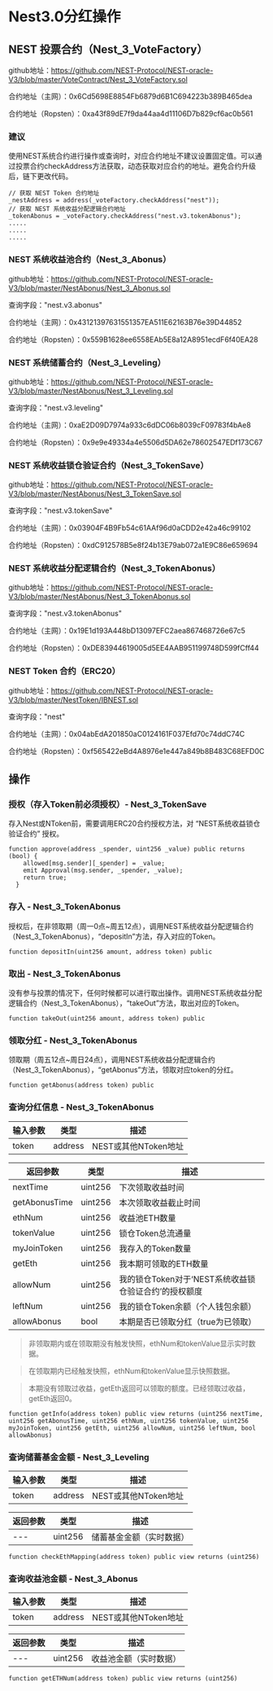 # Nest3.0分红操作

## NEST 投票合约（Nest_3_VoteFactory）
github地址：https://github.com/NEST-Protocol/NEST-oracle-V3/blob/master/VoteContract/Nest_3_VoteFactory.sol

合约地址（主网）：0x6Cd5698E8854Fb6879d6B1C694223b389B465dea

合约地址（Ropsten）：0xa43f89dE7f9da44aa4d11106D7b829cf6ac0b561

### 建议
使用NEST系统合约进行操作或查询时，对应合约地址不建议设置固定值。可以通过投票合约checkAddress方法获取，动态获取对应合约的地址。避免合约升级后，链下更改代码。

```
// 获取 NEST Token 合约地址
_nestAddress = address(_voteFactory.checkAddress("nest"));
// 获取 NEST 系统收益分配逻辑合约地址
_tokenAbonus = _voteFactory.checkAddress("nest.v3.tokenAbonus");
.....
.....
.....
```


### NEST 系统收益池合约（Nest_3_Abonus）
github地址：https://github.com/NEST-Protocol/NEST-oracle-V3/blob/master/NestAbonus/Nest_3_Abonus.sol

查询字段："nest.v3.abonus"

合约地址（主网）：0x43121397631551357EA511E62163B76e39D44852

合约地址（Ropsten）：0x559B1628ee6558EAb5E8a12A8951ecdF6f40EA28

### NEST 系统储蓄合约（Nest_3_Leveling）
github地址：https://github.com/NEST-Protocol/NEST-oracle-V3/blob/master/NestAbonus/Nest_3_Leveling.sol

查询字段："nest.v3.leveling"

合约地址（主网）：0xaE2D09D7974a933c6dDC06b8039cF09783f4bAe8

合约地址（Ropsten）：0x9e9e49334a4e5506d5DA62e78602547EDf173C67

### NEST 系统收益锁仓验证合约（Nest_3_TokenSave）
github地址：https://github.com/NEST-Protocol/NEST-oracle-V3/blob/master/NestAbonus/Nest_3_TokenSave.sol

查询字段："nest.v3.tokenSave"

合约地址（主网）：0x03904F4B9Fb54c61AAf96d0aCDD2e42a46c99102

合约地址（Ropsten）：0xdC912578B5e8f24b13E79ab072a1E9C86e659694

### NEST 系统收益分配逻辑合约（Nest_3_TokenAbonus）
github地址：https://github.com/NEST-Protocol/NEST-oracle-V3/blob/master/NestAbonus/Nest_3_TokenAbonus.sol

查询字段："nest.v3.tokenAbonus"

合约地址（主网）：0x19E1d193A448bD13097EFC2aea867468726e67c5

合约地址（Ropsten）：0xDE83944619005d5EE4AAB951199748D599fCff44

### NEST Token 合约（ERC20）
github地址：https://github.com/NEST-Protocol/NEST-oracle-V3/blob/master/NestToken/IBNEST.sol

查询字段："nest"

合约地址（主网）：0x04abEdA201850aC0124161F037Efd70c74ddC74C

合约地址（Ropsten）：0xf565422eBd4A8976e1e447a849b8B483C68EFD0C

## 操作
### 授权（存入Token前必须授权）- Nest_3_TokenSave
存入Nest或NToken前，需要调用ERC20合约授权方法，对 “NEST系统收益锁仓验证合约” 授权。

```
function approve(address _spender, uint256 _value) public returns (bool) {
    allowed[msg.sender][_spender] = _value;
    emit Approval(msg.sender, _spender, _value);
    return true;
  }
```

### 存入 - Nest_3_TokenAbonus
授权后，在非领取期（周一0点~周五12点），调用NEST系统收益分配逻辑合约（Nest_3_TokenAbonus），“depositIn”方法，存入对应的Token。
```
function depositIn(uint256 amount, address token) public
```
### 取出 - Nest_3_TokenAbonus
没有参与投票的情况下，任何时候都可以进行取出操作。调用NEST系统收益分配逻辑合约（Nest_3_TokenAbonus），“takeOut”方法，取出对应的Token。
```
function takeOut(uint256 amount, address token) public
```
### 领取分红 - Nest_3_TokenAbonus
领取期（周五12点~周日24点），调用NEST系统收益分配逻辑合约（Nest_3_TokenAbonus），“getAbonus”方法，领取对应token的分红。

```
function getAbonus(address token) public
```
### 查询分红信息 - Nest_3_TokenAbonus
输入参数 | 类型 | 描述
---|---|---
token | address | NEST或其他NToken地址

返回参数 | 类型 | 描述
---|---|---
nextTime | uint256 | 下次领取收益时间
getAbonusTime | uint256 | 本次领取收益截止时间
ethNum | uint256 | 收益池ETH数量
tokenValue | uint256 | 锁仓Token总流通量
myJoinToken | uint256 | 我存入的Token数量
getEth | uint256 | 我本期可领取的ETH数量
allowNum | uint256 | 我的锁仓Token对于‘NEST系统收益锁仓验证合约’的授权额度
leftNum | uint256 | 我的锁仓Token余额（个人钱包余额）
allowAbonus | bool | 本期是否已领取分红（true为已领取）

> 非领取期内或在领取期没有触发快照，ethNum和tokenValue显示实时数据。

> 在领取期内已经触发快照，ethNum和tokenValue显示快照数据。

> 本期没有领取过收益，getEth返回可以领取的额度。已经领取过收益，getEth返回0。

```
function getInfo(address token) public view returns (uint256 nextTime, uint256 getAbonusTime, uint256 ethNum, uint256 tokenValue, uint256 myJoinToken, uint256 getEth, uint256 allowNum, uint256 leftNum, bool allowAbonus)
```
### 查询储蓄基金金额 - Nest_3_Leveling
输入参数 | 类型 | 描述
---|---|---
token | address | NEST或其他NToken地址

返回参数 | 类型 | 描述
---|---|---
---| uint256 | 储蓄基金金额（实时数据）
```
function checkEthMapping(address token) public view returns (uint256)
```

### 查询收益池金额 - Nest_3_Abonus
输入参数 | 类型 | 描述
---|---|---
token | address | NEST或其他NToken地址

返回参数 | 类型 | 描述
---|---|---
---| uint256 | 收益池金额（实时数据）
```
function getETHNum(address token) public view returns (uint256) 
```
